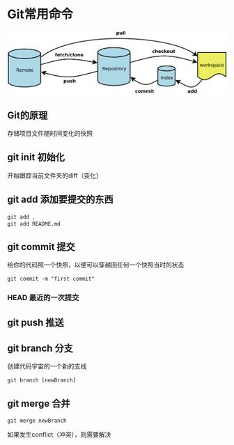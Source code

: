 # Git常用命令
![alt text](img/gitcommand.png)

## Git的原理
存储项目文件随时间变化的快照

## git init 初始化
开始跟踪当前文件夹的diff（变化）

## git add 添加要提交的东西
```
git add .
git add README.md
```

## git commit 提交
给你的代码照一个快照，以便可以穿越回任何一个快照当时的状态
```
git commit -m "first commit"
```
###  HEAD 最近的一次提交

## git push 推送

## git branch 分支
创建代码宇宙的一个新的支线
```
git branch [newBranch]
```

## git merge 合并
```
git merge newBranch
```
如果发生conflict（冲突），则需要解决